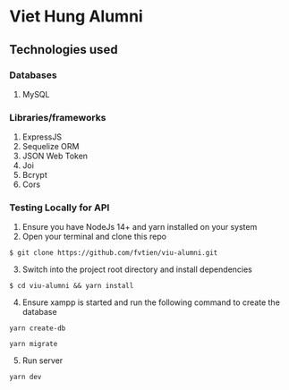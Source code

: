# Viet Hung Alumni

## Technologies used

### Databases

1. MySQL

### Libraries/frameworks

1. ExpressJS
2. Sequelize ORM
3. JSON Web Token
4. Joi
5. Bcrypt
6. Cors

### Testing Locally for API

1. Ensure you have NodeJs 14+ and yarn installed on your system
2. Open your terminal and clone this repo

```
$ git clone https://github.com/fvtien/viu-alumni.git
```

3. Switch into the project root directory and install dependencies

```
$ cd viu-alumni && yarn install
```

4. Ensure xampp is started and run the following command to create the database

```
yarn create-db
```

```
yarn migrate
```

5. Run server

```
yarn dev
```
